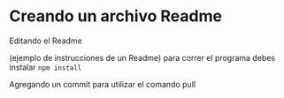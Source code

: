 <h1>Creando un archivo Readme </h1>

Editando el Readme

(ejemplo de instrucciones de un Readme)
para correr el programa debes instalar 
```npm install```

Agregando un commit para utilizar el comando pull 
